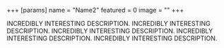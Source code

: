 +++
[params]
    name = "Name2"
    featured = 0
    image = ""
+++

INCREDIBLY INTERESTING DESCRIPTION.
INCREDIBLY INTERESTING DESCRIPTION.
INCREDIBLY INTERESTING DESCRIPTION.
INCREDIBLY INTERESTING DESCRIPTION.
INCREDIBLY INTERESTING DESCRIPTION.
